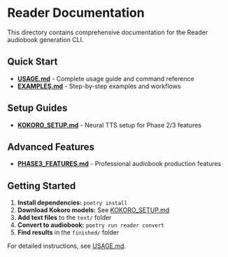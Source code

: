 # Reader Documentation

This directory contains comprehensive documentation for the Reader audiobook generation CLI.

## Quick Start
- **[USAGE.md](USAGE.md)** - Complete usage guide and command reference
- **[EXAMPLES.md](EXAMPLES.md)** - Step-by-step examples and workflows

## Setup Guides
- **[KOKORO_SETUP.md](KOKORO_SETUP.md)** - Neural TTS setup for Phase 2/3 features

## Advanced Features
- **[PHASE3_FEATURES.md](PHASE3_FEATURES.md)** - Professional audiobook production features

## Getting Started

1. **Install dependencies:** `poetry install`
2. **Download Kokoro models:** See [KOKORO_SETUP.md](KOKORO_SETUP.md)
3. **Add text files** to the `text/` folder
4. **Convert to audiobook:** `poetry run reader convert`
5. **Find results** in the `finished/` folder

For detailed instructions, see [USAGE.md](USAGE.md).